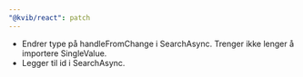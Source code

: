 ```yaml
---
"@kvib/react": patch
---
```


- Endrer type på handleFromChange i SearchAsync. Trenger ikke lenger å importere SingleValue.
- Legger til id i SearchAsync.
